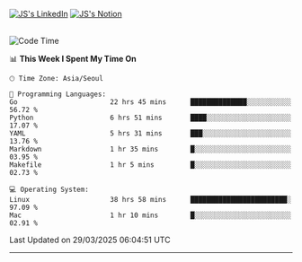
[![JS's LinkedIn](https://img.shields.io/badge/LinkedIn-blue?style=for-the-badge&logo=linkedin)](https://www.linkedin.com/in/jaeseung-lee-5a2a32139/) 
[![JS's Notion](https://img.shields.io/badge/Notion-black?style=for-the-badge&logo=notion)](https://bit.ly/ljswiki1) <br><br>
<!-- ![JS's GitHub stats](https://github-readme-stats-lemon-five.vercel.app/api?username=tkxkd0159&hide=contribs,prs,stars,issues&show_icons=true&theme=react&include_all_commits=true)   -->
<!-- ![Top Langs](https://github-readme-stats-lemon-five.vercel.app/api/top-langs/?username=tkxkd0159&layout=compact&hide=jupyter%20notebook,scss,html,css&langs_count=10)  -->


<!--START_SECTION:waka-->
![Code Time](http://img.shields.io/badge/Code%20Time-3%2C577%20hrs-blue)

📊 **This Week I Spent My Time On** 

```text
🕑︎ Time Zone: Asia/Seoul

💬 Programming Languages: 
Go                       22 hrs 45 mins      ██████████████░░░░░░░░░░░   56.72 % 
Python                   6 hrs 51 mins       ████░░░░░░░░░░░░░░░░░░░░░   17.07 % 
YAML                     5 hrs 31 mins       ███░░░░░░░░░░░░░░░░░░░░░░   13.76 % 
Markdown                 1 hr 35 mins        █░░░░░░░░░░░░░░░░░░░░░░░░   03.95 % 
Makefile                 1 hr 5 mins         █░░░░░░░░░░░░░░░░░░░░░░░░   02.73 % 

💻 Operating System: 
Linux                    38 hrs 58 mins      ████████████████████████░   97.09 % 
Mac                      1 hr 10 mins        █░░░░░░░░░░░░░░░░░░░░░░░░   02.91 % 
```


 Last Updated on 29/03/2025 06:04:51 UTC
<!--END_SECTION:waka-->

---
<!---
<a href="https://github.com/tkxkd0159/books">
  <img align="center" src="https://github-readme-stats-lemon-five.vercel.app/api/pin/?username=tkxkd0159&repo=books&theme=react" />
</a>
-->

<!---
- 🔭 I’m currently working on ...
- 🌱 I’m currently learning blockchain and distributed network
- 👯 I’m looking to collaborate on ...
- 🤔 I’m looking for help with ...
- 💬 Ask me about ...
- 📫 How to reach me: ...
- 😄 Pronouns: ...
- ⚡ Fun fact: ...
-->
